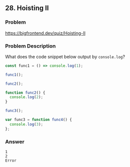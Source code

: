 ## 28. Hoisting II

### Problem

https://bigfrontend.dev/quiz/Hoisting-II

### Problem Description

What does the code snippet below output by `console.log`?

```js
const func1 = () => console.log(1);

func1();

func2();

function func2() {
  console.log(2);
}

func3();

var func3 = function func4() {
  console.log(3);
};
```

### Answer

```
1
2
Error
```
